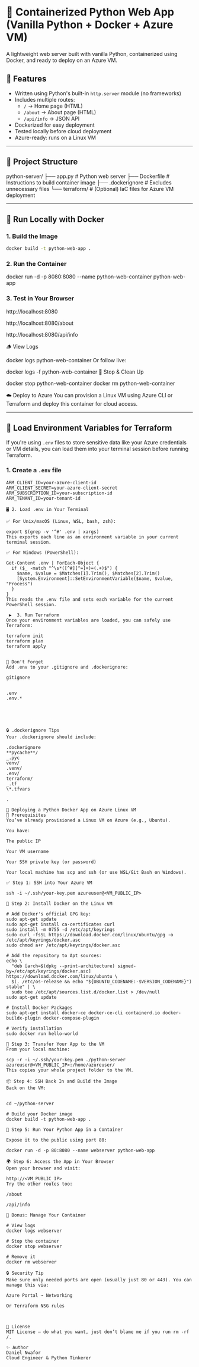 # 🚀 Containerized Python Web App (Vanilla Python + Docker + Azure VM)

A lightweight web server built with vanilla Python, containerized using Docker, and ready to deploy on an Azure VM.

## 🔧 Features

- Written using Python's built-in `http.server` module (no frameworks)
- Includes multiple routes:
  - `/` → Home page (HTML)
  - `/about` → About page (HTML)
  - `/api/info` → JSON API
- Dockerized for easy deployment
- Tested locally before cloud deployment
- Azure-ready: runs on a Linux VM

---

## 📁 Project Structure

python-server/
├── app.py # Python web server
├── Dockerfile # Instructions to build container image
├── .dockerignore # Excludes unnecessary files
└── terraform/ # (Optional) IaC files for Azure VM deployment

---

## 🐳 Run Locally with Docker

### 1. Build the Image

```bash
docker build -t python-web-app .


```

### 2. Run the Container

docker run -d -p 8080:8080 --name python-web-container python-web-app

### 3. Test in Your Browser

http://localhost:8080

http://localhost:8080/about

http://localhost:8080/api/info

🪵 View Logs

docker logs python-web-container
Or follow live:

docker logs -f python-web-container
🧹 Stop & Clean Up

docker stop python-web-container
docker rm python-web-container

☁️ Deploy to Azure
You can provision a Linux VM using Azure CLI or Terraform and deploy this container for cloud access.

---

## 🌱 Load Environment Variables for Terraform

If you're using `.env` files to store sensitive data like your Azure credentials or VM details, you can load them into your terminal session before running Terraform.

### 1. Create a `.env` file

```dotenv
ARM_CLIENT_ID=your-azure-client-id
ARM_CLIENT_SECRET=your-azure-client-secret
ARM_SUBSCRIPTION_ID=your-subscription-id
ARM_TENANT_ID=your-tenant-id

🖥️ 2. Load .env in Your Terminal

✅ For Unix/macOS (Linux, WSL, bash, zsh):

export $(grep -v '^#' .env | xargs)
This exports each line as an environment variable in your current terminal session.

✅ For Windows (PowerShell):

Get-Content .env | ForEach-Object {
  if ($_ -match "^\s*([^#][^=]+)=(.+)$") {
    $name, $value = $Matches[1].Trim(), $Matches[2].Trim()
    [System.Environment]::SetEnvironmentVariable($name, $value, "Process")
  }
}
This reads the .env file and sets each variable for the current PowerShell session.

 ▶️  3. Run Terraform
Once your environment variables are loaded, you can safely use Terraform:

terraform init
terraform plan
terraform apply


🚫 Don't Forget
Add .env to your .gitignore and .dockerignore:

gitignore


.env
.env.*





🔒 .dockerignore Tips
Your .dockerignore should include:

.dockerignore
**pycache**/
_.pyc
venv/
.venv/
.env/
terraform/
_.tf
\*.tfvars

.

🧰 Deploying a Python Docker App on Azure Linux VM
🔸 Prerequisites
You’ve already provisioned a Linux VM on Azure (e.g., Ubuntu).

You have:

The public IP

Your VM username

Your SSH private key (or password)

Your local machine has scp and ssh (or use WSL/Git Bash on Windows).

✅ Step 1: SSH into Your Azure VM

ssh -i ~/.ssh/your-key.pem azureuser@<VM_PUBLIC_IP>

🐳 Step 2: Install Docker on the Linux VM

# Add Docker's official GPG key:
sudo apt-get update
sudo apt-get install ca-certificates curl
sudo install -m 0755 -d /etc/apt/keyrings
sudo curl -fsSL https://download.docker.com/linux/ubuntu/gpg -o /etc/apt/keyrings/docker.asc
sudo chmod a+r /etc/apt/keyrings/docker.asc

# Add the repository to Apt sources:
echo \
  "deb [arch=$(dpkg --print-architecture) signed-by=/etc/apt/keyrings/docker.asc] https://download.docker.com/linux/ubuntu \
  $(. /etc/os-release && echo "${UBUNTU_CODENAME:-$VERSION_CODENAME}") stable" | \
  sudo tee /etc/apt/sources.list.d/docker.list > /dev/null
sudo apt-get update

# Install Docker Packages
sudo apt-get install docker-ce docker-ce-cli containerd.io docker-buildx-plugin docker-compose-plugin

# Verify installation
sudo docker run hello-world

🧳 Step 3: Transfer Your App to the VM
From your local machine:

scp -r -i ~/.ssh/your-key.pem ./python-server azureuser@<VM_PUBLIC_IP>:/home/azureuser/
This copies your whole project folder to the VM.

📦 Step 4: SSH Back In and Build the Image
Back on the VM:


cd ~/python-server

# Build your Docker image
docker build -t python-web-app .

🚀 Step 5: Run Your Python App in a Container

Expose it to the public using port 80:

docker run -d -p 80:8080 --name webserver python-web-app

🌍 Step 6: Access the App in Your Browser
Open your browser and visit:

http://<VM_PUBLIC_IP>
Try the other routes too:

/about

/api/info

🧼 Bonus: Manage Your Container

# View logs
docker logs webserver

# Stop the container
docker stop webserver

# Remove it
docker rm webserver

🔒 Security Tip
Make sure only needed ports are open (usually just 80 or 443). You can manage this via:

Azure Portal → Networking

Or Terraform NSG rules



📜 License
MIT License — do what you want, just don’t blame me if you run rm -rf /.

✨ Author
Daniel Nwafor
Cloud Engineer & Python Tinkerer


```
